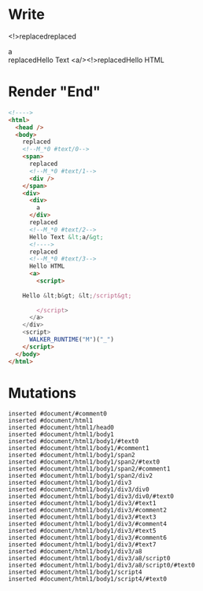 # Write
  <!>replaced<!--M_*0 #text/0--><span>replaced<!--M_*0 #text/1--><div></div></span><div><div>a</div>replaced<!--M_*0 #text/2-->Hello Text &lt;a/><!>replaced<!--M_*0 #text/3-->Hello HTML <a/><script>
      Hello &lt;b> &lt;/script>
    </script></div><script>WALKER_RUNTIME("M")("_")</script>


# Render "End"
```html
<!---->
<html>
  <head />
  <body>
    replaced
    <!--M_*0 #text/0-->
    <span>
      replaced
      <!--M_*0 #text/1-->
      <div />
    </span>
    <div>
      <div>
        a
      </div>
      replaced
      <!--M_*0 #text/2-->
      Hello Text &lt;a/&gt;
      <!---->
      replaced
      <!--M_*0 #text/3-->
      Hello HTML 
      <a>
        <script>
          
    Hello &lt;b&gt; &lt;/script&gt;
  
        </script>
      </a>
    </div>
    <script>
      WALKER_RUNTIME("M")("_")
    </script>
  </body>
</html>
```

# Mutations
```
inserted #document/#comment0
inserted #document/html1
inserted #document/html1/head0
inserted #document/html1/body1
inserted #document/html1/body1/#text0
inserted #document/html1/body1/#comment1
inserted #document/html1/body1/span2
inserted #document/html1/body1/span2/#text0
inserted #document/html1/body1/span2/#comment1
inserted #document/html1/body1/span2/div2
inserted #document/html1/body1/div3
inserted #document/html1/body1/div3/div0
inserted #document/html1/body1/div3/div0/#text0
inserted #document/html1/body1/div3/#text1
inserted #document/html1/body1/div3/#comment2
inserted #document/html1/body1/div3/#text3
inserted #document/html1/body1/div3/#comment4
inserted #document/html1/body1/div3/#text5
inserted #document/html1/body1/div3/#comment6
inserted #document/html1/body1/div3/#text7
inserted #document/html1/body1/div3/a8
inserted #document/html1/body1/div3/a8/script0
inserted #document/html1/body1/div3/a8/script0/#text0
inserted #document/html1/body1/script4
inserted #document/html1/body1/script4/#text0
```